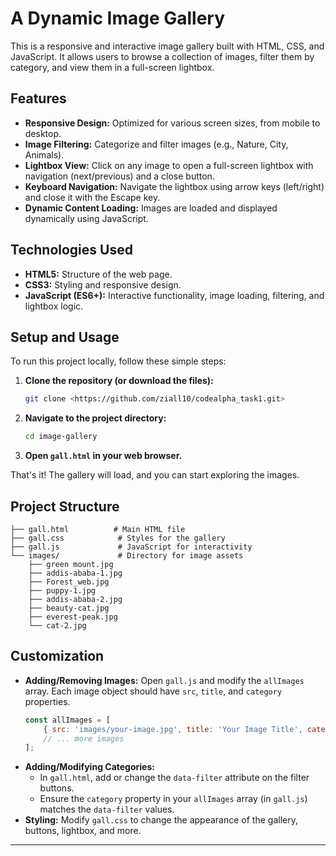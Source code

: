 # A Dynamic Image Gallery

This is a responsive and interactive image gallery built with HTML, CSS, and JavaScript. It allows users to browse a collection of images, filter them by category, and view them in a full-screen lightbox.

## Features

  * **Responsive Design:** Optimized for various screen sizes, from mobile to desktop.
  * **Image Filtering:** Categorize and filter images (e.g., Nature, City, Animals).
  * **Lightbox View:** Click on any image to open a full-screen lightbox with navigation (next/previous) and a close button.
  * **Keyboard Navigation:** Navigate the lightbox using arrow keys (left/right) and close it with the Escape key.
  * **Dynamic Content Loading:** Images are loaded and displayed dynamically using JavaScript.

## Technologies Used

  * **HTML5:** Structure of the web page.
  * **CSS3:** Styling and responsive design.
  * **JavaScript (ES6+):** Interactive functionality, image loading, filtering, and lightbox logic.

## Setup and Usage

To run this project locally, follow these simple steps:

1.  **Clone the repository (or download the files):**
    ```bash
    git clone <https://github.com/ziall10/codealpha_task1.git>
    ```
2.  **Navigate to the project directory:**
    ```bash
    cd image-gallery
    ```
3.  **Open `gall.html` in your web browser.**

That's it\! The gallery will load, and you can start exploring the images.

## Project Structure

```
├── gall.html          # Main HTML file
├── gall.css            # Styles for the gallery
├── gall.js             # JavaScript for interactivity
└── images/             # Directory for image assets
    ├── green mount.jpg
    ├── addis-ababa-1.jpg
    ├── Forest_web.jpg
    ├── puppy-1.jpg
    ├── addis-ababa-2.jpg
    ├── beauty-cat.jpg
    ├── everest-peak.jpg
    └── cat-2.jpg
```

## Customization

  * **Adding/Removing Images:**
    Open `gall.js` and modify the `allImages` array. Each image object should have `src`, `title`, and `category` properties.
    ```javascript
    const allImages = [
        { src: 'images/your-image.jpg', title: 'Your Image Title', category: 'your-category' },
        // ... more images
    ];
    ```
  * **Adding/Modifying Categories:**
      * In `gall.html`, add or change the `data-filter` attribute on the filter buttons.
      * Ensure the `category` property in your `allImages` array (in `gall.js`) matches the `data-filter` values.
  * **Styling:**
    Modify `gall.css` to change the appearance of the gallery, buttons, lightbox, and more.

-----

